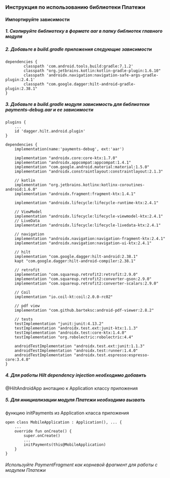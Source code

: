 ### Инструкция по использованию библиотеки Платежи

#### Импортируйте зависимости

##### 1. Скопируйте библиотеку в формате aar в папку библиотек главного модуля
##### 2. Добавьте в build.gradle приложения следующие зависимости

```
dependencies {
        classpath 'com.android.tools.build:gradle:7.1.2'
        classpath "org.jetbrains.kotlin:kotlin-gradle-plugin:1.6.10"
        classpath 'androidx.navigation:navigation-safe-args-gradle-plugin:2.4.1'
        classpath "com.google.dagger:hilt-android-gradle-plugin:2.38.1"
}
```

##### 3. Добавьте в build.gradle модуля зависимость для библиотеки payments-debug.aar и ее зависимости

```
plugins {
    ...
    id 'dagger.hilt.android.plugin'
}

dependencies {
    implementation(name:'payments-debug', ext:'aar')

    implementation "androidx.core:core-ktx:1.7.0"
    implementation "androidx.appcompat:appcompat:1.4.1"
    implementation "com.google.android.material:material:1.5.0"
    implementation "androidx.constraintlayout:constraintlayout:2.1.3"

    // kotlin
    implementation "org.jetbrains.kotlinx:kotlinx-coroutines-android:1.6.0"
    implementation "androidx.fragment:fragment-ktx:1.4.1"

    implementation "androidx.lifecycle:lifecycle-runtime-ktx:2.4.1"

    // ViewModel
    implementation "androidx.lifecycle:lifecycle-viewmodel-ktx:2.4.1"
    // LiveData
    implementation "androidx.lifecycle:lifecycle-livedata-ktx:2.4.1"

    // navigation
    implementation "androidx.navigation:navigation-fragment-ktx:2.4.1"
    implementation "androidx.navigation:navigation-ui-ktx:2.4.1"

    // hilt
    implementation "com.google.dagger:hilt-android:2.38.1"
    kapt "com.google.dagger:hilt-android-compiler:2.38.1"

    // retrofit
    implementation "com.squareup.retrofit2:retrofit:2.9.0"
    implementation "com.squareup.retrofit2:converter-gson:2.9.0"
    implementation "com.squareup.retrofit2:converter-scalars:2.9.0"

    // Coil
    implementation "io.coil-kt:coil:2.0.0-rc02"

    // pdf view
    implementation "com.github.barteksc:android-pdf-viewer:2.8.2"

    // tests
    testImplementation "junit:junit:4.13.2"
    testImplementation "androidx.test.ext:junit-ktx:1.1.3"
    testImplementation "androidx.test:core-ktx:1.4.0"
    testImplementation "org.robolectric:robolectric:4.4"

    androidTestImplementation "androidx.test.ext:junit:1.1.3"
    androidTestImplementation "androidx.test:runner:1.4.0"
    androidTestImplementation "androidx.test.espresso:espresso-core:3.4.0"
}
```

##### 4. Для работы Hilt dependency injection необходимо добавить
@HiltAndroidApp анотацию к Application классу приложения
##### 5. Для инициализации модуля Платежи необходимо вызвать
функцию initPayments из Application класса приложения

```
open class MobileApplication : Application(), ... {
    ...
    override fun onCreate() {
        super.onCreate()
        ...
        initPayments(this@MobileApplication)
    }
}
```

###### Используйте PaymentFragment как корневой фрагмент для работы с модулем Платежи
